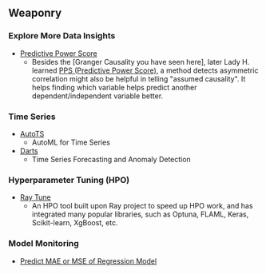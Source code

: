 ## Weaponry

### Explore More Data Insights
* [Predictive Power Score][5] 
  * Besides the [Granger Causality you have seen here], later Lady H. learned [PPS (Predictive Power Score)][7], a method detects asymmetric correlation might also be helpful in telling "assumed causality". It helps finding which variable helps predict another dependent/independent variable better.

### Time Series
* [AutoTS][1]
  * AutoML for Time Series 
* [Darts][2]
  * Time Series Forecasting and Anomaly Detection

### Hyperparameter Tuning (HPO)
* [Ray Tune][4]
  * An HPO tool built upon Ray project to speed up HPO work, and has integrated many popular libraries, such as Optuna, FLAML, Keras, Scikit-learn, XgBoost, etc.

### Model Monitoring
* [Predict MAE or MSE of Regression Model][3]


[1]:https://github.com/winedarksea/AutoTS
[2]:https://github.com/unit8co/darts
[3]:https://towardsdatascience.com/you-cant-predict-the-errors-of-your-model-or-can-you-1a2e4a1f38a0
[4]:https://docs.ray.io/en/latest/tune/index.html
[5]:https://github.com/8080labs/ppscore
[6]:https://github.com/lady-h-world/My_Garden/blob/main/reading_pages/YinYang/ts6.md
[7]:https://github.com/8080labs/ppscore
